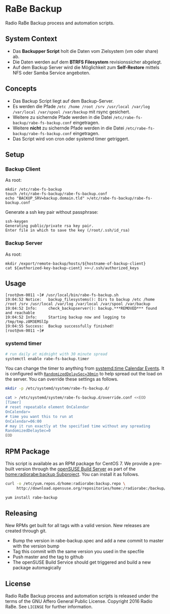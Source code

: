 # RaBe Backup

Radio RaBe Backup process and automation scripts.

## System Context

* Das **Backupper Script** holt die Daten vom Zielsystem (vm oder share) ab.
* Die Daten werden auf dem **BTRFS Filesystem** revisionssicher abgelegt.
* Auf dem Backup Server wird die Möglichkeit zum **Self-Restore** mittels NFS
  oder Samba Service angeboten.

## Concepts

* Das Backup Script liegt auf dem Backup-Server.
* Es werden die Pfade `/etc /home /root /srv /usr/local /var/log /var/local
  /var/spool /var/backup` mit rsync gesichert.
* Weitere zu sichernde Pfade werden in die Datei
  `/etc/rabe-fs-backup/rabe-fs-backup.conf` eingetragen.
* Weitere **nicht** zu sichernde Pfade werden in die Datei
  `/etc/rabe-fs-backup/rabe-fs-backup.conf` eingetragen.
* Das Script wird von cron oder systemd timer getriggert.

## Setup

### Backup Client

As root:

	mkdir /etc/rabe-fs-backup
	touch /etc/rabe-fs-backup/rabe-fs-backup.conf
	echo "BACKUP_SRV=backup.domain.tld" >/etc/rabe-fs-backup/rabe-fs-backup.conf

Generate a ssh key pair without passphrase:

	ssh-keygen
	Generating public/private rsa key pair.
	Enter file in which to save the key (/root/.ssh/id_rsa)

### Backup Server

As root:

	mkdir /export/remote-backup/hosts/${hostname-of-backup-client}
	cat ${authorized-key-backup-cient} >>~/.ssh/authorized_keys

## Usage

	[root@vm-0011 ~]# /usr/local/bin/rabe-fs-backup.sh
	19:04:52 Notice:   backup_filesystems(): Dirs to backup /etc /home /root /srv /usr/local /var/log /var/local /var/spool /var/backup
	19:04:52 Info:     check_backupserver(): backup.***REMOVED*** found and reachable
	19:04:52 Info:     Starting backup now and logging to /tmp/tmp.z8M3EMSlIp
	19:04:55 Success:  Backup successfully finished!
	[root@vm-0011 ~]#

### systemd timer

```bash
# run daily at midnight with 30 minute spread
systemctl enable rabe-fs-backup.timer
```

You can change the timer to anything from [systemd.time Calendar Events](https://www.freedesktop.org/software/systemd/man/systemd.time.html#Calendar%20Events).
It is configured with [`RandomizedDelaySec=30min`](https://www.freedesktop.org/software/systemd/man/systemd.timer.html#RandomizedDelaySec=) to help spread 
out the load on the server. You can override these settings as follows.

```bash
mkdir -p /etc/systemd/system/rabe-fs-backup.d/

cat > /etc/systemd/system/rabe-fs-backup.d/override.conf <<EOD
[Timer]
# reset repeatable element OnCalendar
OnCalendar=
# time you want this to run at
OnCalendar=06:00
# may it run exactly at the specified time without any spreading
RandomizedDelaySec=0
EOD
```

## RPM Package

This script is available as an RPM package for CentOS 7. We provide a pre-built version
through the [openSUSE Build Server](https://build.opensuse.org/) as part of 
the [home:radiorabe:backup Subproject](https://build.opensuse.org/project/show/home:radiorabe:backup). You can install it as follows.

```bash
curl -o /etc/yum.repos.d/home:radiorabe:backup.repo \
     http://download.opensuse.org/repositories/home:/radiorabe:/backup/CentOS_7/home:radiorabe:backup.repo

yum install rabe-backup
```

## Releasing

New RPMs get built for all tags with a valid version. New releases are created through git.

* Bump the version in rabe-backup.spec and add a new commit to master with the version bump
* Tag this commit with the same version you used in the specfile
* Push master and the tag to github
* The openSUSE Build Service should get triggered and build a new package automagically

## License

Radio RaBe Backup process and automation scripts is released under the terms of the
GNU Affero General Public License.
Copyright 2016 Radio RaBe.
See `LICENSE` for further information.
